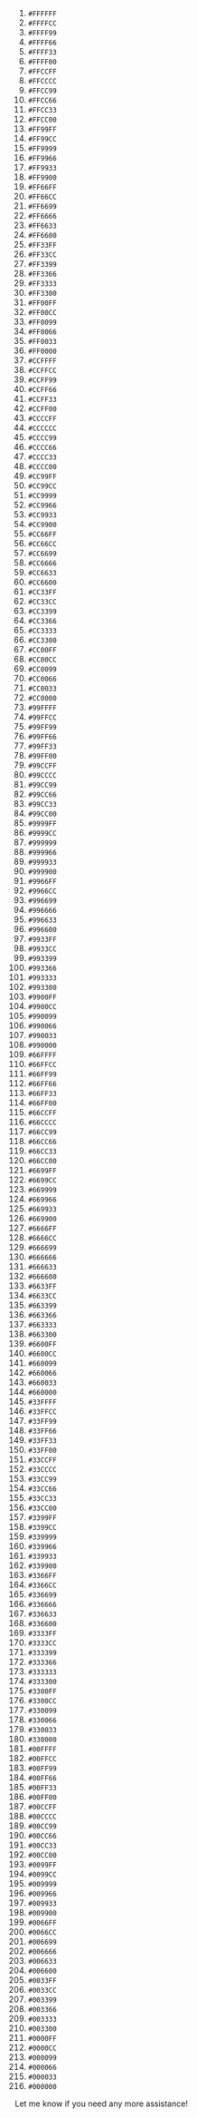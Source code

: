 1. `#FFFFFF`
2. `#FFFFCC`
3. `#FFFF99`
4. `#FFFF66`
5. `#FFFF33`
6. `#FFFF00`
7. `#FFCCFF`
8. `#FFCCCC`
9. `#FFCC99`
10. `#FFCC66`
11. `#FFCC33`
12. `#FFCC00`
13. `#FF99FF`
14. `#FF99CC`
15. `#FF9999`
16. `#FF9966`
17. `#FF9933`
18. `#FF9900`
19. `#FF66FF`
20. `#FF66CC`
21. `#FF6699`
22. `#FF6666`
23. `#FF6633`
24. `#FF6600`
25. `#FF33FF`
26. `#FF33CC`
27. `#FF3399`
28. `#FF3366`
29. `#FF3333`
30. `#FF3300`
31. `#FF00FF`
32. `#FF00CC`
33. `#FF0099`
34. `#FF0066`
35. `#FF0033`
36. `#FF0000`
37. `#CCFFFF`
38. `#CCFFCC`
39. `#CCFF99`
40. `#CCFF66`
41. `#CCFF33`
42. `#CCFF00`
43. `#CCCCFF`
44. `#CCCCCC`
45. `#CCCC99`
46. `#CCCC66`
47. `#CCCC33`
48. `#CCCC00`
49. `#CC99FF`
50. `#CC99CC`
51. `#CC9999`
52. `#CC9966`
53. `#CC9933`
54. `#CC9900`
55. `#CC66FF`
56. `#CC66CC`
57. `#CC6699`
58. `#CC6666`
59. `#CC6633`
60. `#CC6600`
61. `#CC33FF`
62. `#CC33CC`
63. `#CC3399`
64. `#CC3366`
65. `#CC3333`
66. `#CC3300`
67. `#CC00FF`
68. `#CC00CC`
69. `#CC0099`
70. `#CC0066`
71. `#CC0033`
72. `#CC0000`
73. `#99FFFF`
74. `#99FFCC`
75. `#99FF99`
76. `#99FF66`
77. `#99FF33`
78. `#99FF00`
79. `#99CCFF`
80. `#99CCCC`
81. `#99CC99`
82. `#99CC66`
83. `#99CC33`
84. `#99CC00`
85. `#9999FF`
86. `#9999CC`
87. `#999999`
88. `#999966`
89. `#999933`
90. `#999900`
91. `#9966FF`
92. `#9966CC`
93. `#996699`
94. `#996666`
95. `#996633`
96. `#996600`
97. `#9933FF`
98. `#9933CC`
99. `#993399`
100. `#993366`
101. `#993333`
102. `#993300`
103. `#9900FF`
104. `#9900CC`
105. `#990099`
106. `#990066`
107. `#990033`
108. `#990000`
109. `#66FFFF`
110. `#66FFCC`
111. `#66FF99`
112. `#66FF66`
113. `#66FF33`
114. `#66FF00`
115. `#66CCFF`
116. `#66CCCC`
117. `#66CC99`
118. `#66CC66`
119. `#66CC33`
120. `#66CC00`
121. `#6699FF`
122. `#6699CC`
123. `#669999`
124. `#669966`
125. `#669933`
126. `#669900`
127. `#6666FF`
128. `#6666CC`
129. `#666699`
130. `#666666`
131. `#666633`
132. `#666600`
133. `#6633FF`
134. `#6633CC`
135. `#663399`
136. `#663366`
137. `#663333`
138. `#663300`
139. `#6600FF`
140. `#6600CC`
141. `#660099`
142. `#660066`
143. `#660033`
144. `#660000`
145. `#33FFFF`
146. `#33FFCC`
147. `#33FF99`
148. `#33FF66`
149. `#33FF33`
150. `#33FF00`
151. `#33CCFF`
152. `#33CCCC`
153. `#33CC99`
154. `#33CC66`
155. `#33CC33`
156. `#33CC00`
157. `#3399FF`
158. `#3399CC`
159. `#339999`
160. `#339966`
161. `#339933`
162. `#339900`
163. `#3366FF`
164. `#3366CC`
165. `#336699`
166. `#336666`
167. `#336633`
168. `#336600`
169. `#3333FF`
170. `#3333CC`
171. `#333399`
172. `#333366`
173. `#333333`
174. `#333300`
175. `#3300FF`
176. `#3300CC`
177. `#330099`
178. `#330066`
179. `#330033`
180. `#330000`
181. `#00FFFF`
182. `#00FFCC`
183. `#00FF99`
184. `#00FF66`
185. `#00FF33`
186. `#00FF00`
187. `#00CCFF`
188. `#00CCCC`
189. `#00CC99`
190. `#00CC66`
191. `#00CC33`
192. `#00CC00`
193. `#0099FF`
194. `#0099CC`
195. `#009999`
196. `#009966`
197. `#009933`
198. `#009900`
199. `#0066FF`
200. `#0066CC`
201. `#006699`
202. `#006666`
203. `#006633`
204. `#006600`
205. `#0033FF`
206. `#0033CC`
207. `#003399`
208. `#003366`
209. `#003333`
210. `#003300`
211. `#0000FF`
212. `#0000CC`
213. `#000099`
214. `#000066`
215. `#000033`
216. `#000000`

Let me know if you need any more assistance!
